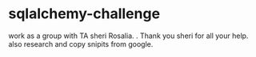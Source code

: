 # sqlalchemy-challenge
work as a group with TA sheri Rosalia. . Thank you sheri for all your help.
also research and copy snipits from google.
